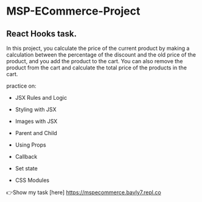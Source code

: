 # MSP-ECommerce-Project

## React Hooks task.



In this project, you calculate the price of the current product by making a calculation between the percentage of the discount and the old price of the product, and you add the product to the cart. You can also remove the product from the cart and calculate the total price of the products in the cart.



practice on:

- JSX Rules and Logic

- Styling with JSX

- Images with JSX

- Parent and Child

- Using Props

- Callback

- Set state

- CSS Modules

👉Show my task [here]
https://mspecommerce.bavly7.repl.co
